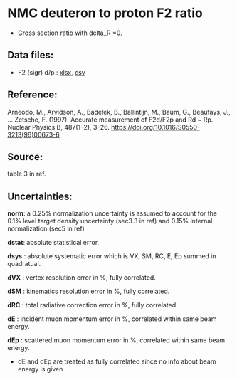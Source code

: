 # NMC deuteron to proton F2 ratio 
* Cross section ratio with delta_R =0.

## Data files: 
  * F2 (sigr) d/p    : [xlsx](../data/JAM/10021.xlsx), [csv](../data/JAM/csv/10021.csv)   

## Reference: 
Arneodo, M., Arvidson, A., Badełek, B., Ballintijn, M., Baum, G., Beaufays, J., … Zetsche, F. (1997). Accurate measurement of F2d/F2p and Rd − Rp. Nuclear Physics B, 487(1–2), 3–26. https://doi.org/10.1016/S0550-3213(96)00673-6

## Source: 
table 3 in ref.

## Uncertainties:
__norm__:  a 0.25% normalization uncertainty is assumed to account for the 0.1% level target density uncertainty (sec3.3 in ref) and 0.15% internal normalization (sec5 in ref)

__dstat__: absolute statistical error.

__dsys__ : absolute systematic error which is VX, SM, RC, E, Ep summed in quadratual.

__dVX__  : vertex resolution error in %, fully correlated.

__dSM__  : kinematics resolution error in %, fully correlated.

__dRC__  : total radiative correction error in %, fully correlated.

__dE__   : incident muon momentum error in %, correlated within same beam energy.

__dEp__  : scattered muon momentum error in %, correlated within same beam energy.

* dE and dEp are treated as fully correlated since no info about beam energy is given
